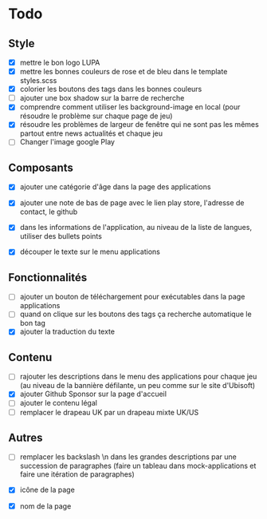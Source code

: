 # Todo

## Style

- [x] mettre le bon logo LUPA
- [x] mettre les bonnes couleurs de rose et de bleu dans le template styles.scss
- [x] colorier les boutons des tags dans les bonnes couleurs
- [ ] ajouter une box shadow sur la barre de recherche
- [x] comprendre comment utiliser les background-image en local (pour résoudre le problème sur chaque page de jeu)
- [x] résoudre les problèmes de largeur de fenêtre qui ne sont pas les mêmes partout entre news actualités et chaque jeu
- [ ] Changer l'image google Play

## Composants

- [x] ajouter une catégorie d'âge dans la page des applications
- [x] ajouter une note de bas de page avec le lien play store, l'adresse de contact, le github
- [x] dans les informations de l'application, au niveau de la liste de langues, utiliser des bullets points
- [x] découper le texte sur le menu applications


## Fonctionnalités

- [ ] ajouter un bouton de téléchargement pour exécutables dans la page applications
- [ ] quand on clique sur les boutons des tags ça recherche automatique le bon tag
- [x] ajouter la traduction du texte

## Contenu

- [ ] rajouter les descriptions dans le menu des applications pour chaque jeu (au niveau de la bannière défilante, un peu comme sur le site d'Ubisoft)
- [x] ajouter Github Sponsor sur la page d'accueil
- [ ] ajouter le contenu légal
- [ ] remplacer le drapeau UK par un drapeau mixte UK/US

## Autres

- [ ] remplacer les backslash \n dans les grandes descriptions par une succession de paragraphes (faire un tableau dans mock-applications et faire une itération de paragraphes)
- [x] icône de la page
- [x] nom de la page






